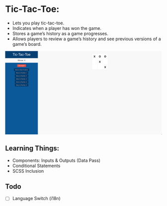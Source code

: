 # Tic-Tac-Toe:

- Lets you play tic-tac-toe.
- Indicates when a player has won the game.
- Stores a game’s history as a game progresses.
- Allows players to review a game’s history and see previous versions of a game’s board.

![Alt text](preview.png?raw=true "tic-tac-toe")

## Learning Things:
- Components: Inputs & Outputs (Data Pass)
- Conditional Statements
- SCSS Inclusion

## Todo
- [ ] Language Switch (i18n)